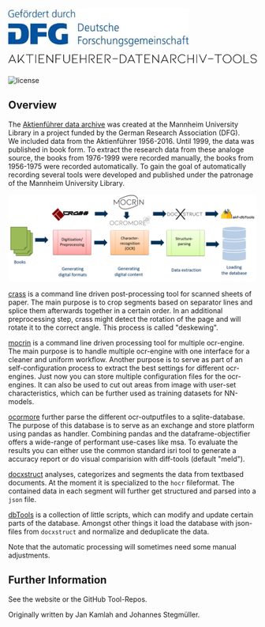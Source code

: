 ![dfg](docs/img/dfg.jpg)
![mocrin](docs/img/akf_logo.png)
========================  
![license](https://img.shields.io/badge/license-Apache%20License%202.0-blue.svg)

Overview
--------
The [Aktienführer data archive][akf-link] was created at the Mannheim University Library 
in a project funded by the German Research Association (DFG).  
We included data from the Aktienführer 1956-2016.
Until 1999, the data was published in book form. 
To extract the research data from these analoge source, 
the books from 1976-1999 were recorded manually,
the books from 1956-1975 were recorded automatically.
To gain the goal of automatically recording several tools were developed and 
published under the patronage of the Mannheim University Library.

![process](docs/img/Arbeitsschritte_mit_Logos.PNG)

[crass][crass-link] is a command line driven post-processing tool 
for scanned sheets of paper. The main purpose is to crop segments 
based on separator lines and splice them afterwards together in a certain order. 
In an additional preprocessing step, crass might detect the rotation of the page 
and will rotate it to the correct angle. This process is called "deskewing".

[mocrin][mocrin-link] is a command line driven processing tool for multiple ocr-engine.  
The main purpose is to handle multiple ocr-engine with one interface for 
a cleaner and uniform workflow. Another purpose is to serve as part of an self-configuration
process to extract the best settings for different ocr-engines. 
Just now you can store multiple configuration files for the ocr-engines.
It can also be used to cut out areas from image with user-set characteristics, which
can be further used as training datasets for NN-models.

[ocormore][ocromore-link] further parse the different ocr-outputfiles to a sqlite-database.
The purpose of this database is to serve as an exchange and store platform using 
pandas as handler. Combining pandas and the dataframe-objectifier offers a 
wide-range of performant use-cases like msa. 
To evaluate the results you can either use the common standard
isri tool to generate a accuracy report or do visual comparision with diff-tools (default "meld").

[docxstruct][docxstruct-link] analyses, categorizes and segments the data from textbased documents.
At the moment it is specialized to the `hocr` fileformat. 
The contained data in each segment will further get structured and parsed into a `json` file.

[dbTools][dbTools-link] is a collection of little scripts, 
which can modify and update certain parts of the database. 
Amongst other things it load the database with json-files 
from `docxstruct` and normalize and deduplicate the data.


Note that the automatic processing will sometimes need some manual adjustments.

Further Information
-------------------
See the website or the GitHub Tool-Repos.

Originally written by Jan Kamlah and Johannes Stegmüller.

[akf-link]: https://digi.bib.uni-mannheim.de/aktienfuehrer/
[crass-link]: https://github.com/UB-Mannheim/crass
[mocrin-link]: https://digi.bib.uni-mannheim.de/aktienfuehrer/
[ocromore-link]: https://github.com/UB-Mannheim/ocromore
[docxstruct-link]: https://digi.bib.uni-mannheim.de/aktienfuehrer/
[dbTools-link]: https://digi.bib.uni-mannheim.de/aktienfuehrer/